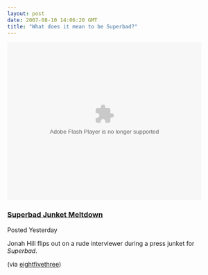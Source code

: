 ```yaml
---
layout: post
date: 2007-08-10 14:06:20 GMT
title: "What does it mean to be Superbad?"
---
```

<p><embed width="448" height="365" src="http://www.ifilm.com/efp" quality="high" name="efp" align="middle" type="application/x-shockwave-flash" pluginspage="http://www.macromedia.com/go/getflashplayer" flashvars="flvbaseclip=2884490&amp;"></embed></p><h3><a href="http://www.ifilm.com/video/2884490">Superbad Junket Meltdown</a></h3>Posted Yesterday<p>Jonah Hill flips out on a rude interviewer during a press junket for <em>Superbad</em>.</p><p>
 (via <a href="http://www.eightfivethree.com/2007/08/10/what-does-it-mean-to-be-superbad/">eightfivethree</a>)</p>